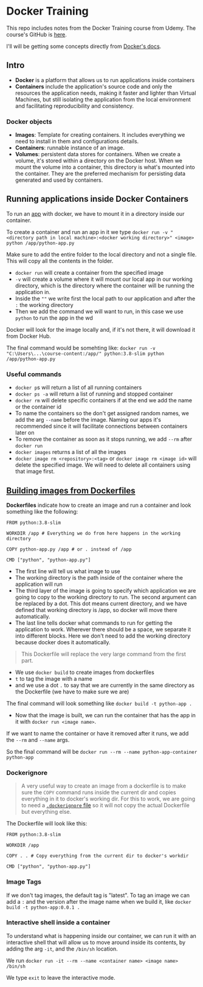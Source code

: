 # Docker Training

This repo includes notes from the Docker Training course from Udemy. The course's GitHub is [here](https://github.com/rslim087a/docker-course-remastered/tree/main).

I'll will be getting some concepts directly from [Docker's docs](https://docs.docker.com/get-started/docker-overview/).

## Intro

- **Docker** is a platform that allows us to run applications inside containers
- **Containers** include the application's source code and only the resources the application needs, making it faster and lighter than Virtual Machines, but still isolating the application from the local environment and facilitating reproducibility and consistency.

### Docker objects

- **Images**: Template for creating containers. It includes everything we need to install in them and configurations details.
- **Containers**: runnable instance of an image.
- **Volumes**: persistent data stores for containers. When we create a volume, it's stored within a directory on the Docker host. When we mount the volume into a container, this directory is what's mounted into the container. They are the preferred mechanism for persisting data generated and used by containers.

## Running applications inside Docker Containers

To run an [app](course-content\01-code) with docker, we have to mount it in a directory inside our container.

To create a container and run an app in it we type `docker run -v "<directory path in local machine>:<docker working directory>" <image> python /app/python-app.py`

Make sure to add the entire folder to the local directory and not a single file. This will copy all the contents in the folder.

- `docker run` will create a container from the specified image
- `-v` will create a volume where it will mount our local app in our working directory, which is the directory where the container will be running the application in.
- Inside the `""` we write first the local path to our application and after the `:` the working directory
- Then we add the command we will want to run, in this case we use `python` to run the app in the wd

Docker will look for the image locally and, if it's not there, it will download it from Docker Hub.

The final command would be somehting like: `docker run -v "C:\Users\...\course-content:/app/" python:3.8-slim python /app/python-app.py`

### Useful commands

- `docker p`s will return a list of all running containers
- `docker ps -a` will return a list of running and stopped container
- `docker rm` will delete specific containers if at the end we add the name or the container id
- To name the containers so the don't get assigned random names, we add the arg `--name` before the image. Naming our apps it's recommended since it will facilitate connections between containers later on
- To remove the container as soon as it stops running, we add `--rm` after `docker run`
- `docker images` returns a list of all the images
- `docker image rm <repository>:<tag>` or `docker image rm <image id>` will delete the specified image. We will need to delete all containers using that image first.

## [Building images from Dockerfiles](course-content\02-dockerfiles)

**Dockerfiles** indicate how to create an image and run a container and look something like the following:

```docker
FROM python:3.8-slim

WORKDIR /app # Everything we do from here happens in the working directory

COPY python-app.py /app # or . instead of /app

CMD ["python", "python-app.py"]
```

- The first line will tell us what image to use
- The working directory is the path inside of the container where the application will run
- The third layer of the image is going to specify which application we are going to copy to the working directory to run. The second argument can be replaced by a dot. This dot means current directory, and we have defined that working directory is /app, so docker will move there automatically.
- The last line tells docker what commands to run for getting the application to work. Wherever there should be a space, we separate it into different blocks. Here we don't need to add the working directory because docker does it automatically.

> This Dockerfile will replace the very large command from the first part.

- We use `docker build` to create images from dockerfiles
- `t` to tag the image with a name
- and we use a dot `.` to say that we are currently in the same directory as the Dockerfile (we have to make sure we are)

The final command will look something like `docker build -t python-app .`

- Now that the image is built, we can run the container that has the app in it with `docker run <image name>`.

If we want to name the container or have it removed after it runs, we add the `--rm` and `--name` args.

So the final command will be `docker run --rm --name python-app-container python-app`

### Dockerignore
> A very useful way to create an image from a dockerfile is to make sure the `COPY` command runs inside the current dir and copies everything in it to docker's working dir. For this to work, we are going to need a [`.dockerignore` file](course-content\02-dockerfiles\.dockerignore) so it will not copy the actual Dockerfile but everything else.

The Dockerfile will look like this:

```docker
FROM python:3.8-slim

WORKDIR /app

COPY . . # Copy everything from the current dir to docker's workdir

CMD ["python", "python-app.py"]
```

### Image Tags

If we don't tag images, the default tag is "latest". To tag an image we can add a `:` and the version after the image name when we build it, like `docker build -t python-app:0.0.1 .`

### Interactive shell inside a container

To understand what is happening inside our container, we can run it with an interactive shell that will allow us to move around inside its contents, by adding the arg `-it`, and the `/bin/sh` location.

We run `docker run -it --rm --name <container name> <image name> /bin/sh`

We type `exit` to leave the interactive mode.